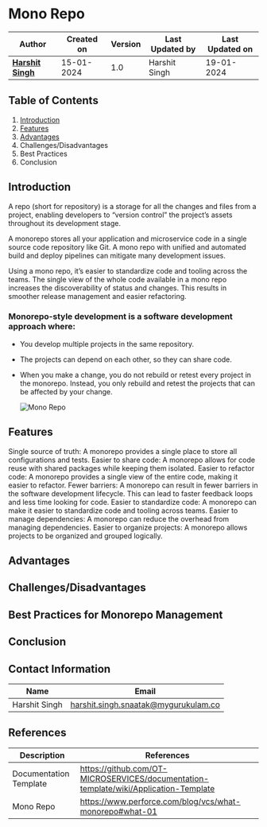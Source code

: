 # Mono Repo

| Author | Created on  | Version    | Last Updated by | Last Updated on |
| -------- | ------- | -------------- | --------------| ---------------- |
| **[Harshit Singh](https://github.com/Panu-S-Harshit-Ninja-07)**  | 15-01-2024  | 1.0   | Harshit Singh | 19-01-2024 |

## Table  of Contents

1. [Introduction](https://github.com/avengers-p7/Documentation/blob/main/VCS/Design/MonoRepo.md#introduction)
2. [Features](#features)
3. [Advantages](#Advantages)
4. Challenges/Disadvantages
5. Best Practices
6. Conclusion

## Introduction 

  A repo (short for repository) is a storage for all the changes and files from a project, enabling developers to “version control” the project’s assets throughout its development stage.

  A monorepo stores all your application and microservice code in a single source code repository like Git. A mono repo with unified and automated build and deploy pipelines can mitigate many development issues. 
  
  Using a mono repo, it’s easier to standardize code and tooling across the teams. The single view of the whole code available in a mono repo increases the discoverability of status and changes. This results in smoother release management and easier refactoring.

### Monorepo-style development is a software development approach where:

- You develop multiple projects in the same repository.
- The projects can depend on each other, so they can share code.
- When you make a change, you do not rebuild or retest every project in the monorepo. Instead, you only rebuild and retest the projects that can be affected by your change.

  ![Mono Repo](https://github.com/avengers-p7/Documentation/assets/156056444/93fab22f-263e-4390-8e12-2e1e1885d918)

## Features 

Single source of truth: A monorepo provides a single place to store all configurations and tests.
Easier to share code: A monorepo allows for code reuse with shared packages while keeping them isolated.
Easier to refactor code: A monorepo provides a single view of the entire code, making it easier to refactor.
Fewer barriers: A monorepo can result in fewer barriers in the software development lifecycle. This can lead to faster feedback loops and less time looking for code.
Easier to standardize code: A monorepo can make it easier to standardize code and tooling across teams.
Easier to manage dependencies: A monorepo can reduce the overhead from managing dependencies.
Easier to organize projects: A monorepo allows projects to be organized and grouped logically. 


## Advantages 
## Challenges/Disadvantages 
## Best Practices for Monorepo Management 
## Conclusion 

## Contact Information

|     Name         | Email  |
| -----------------| ------------------------------------ |
| Harshit Singh    | harshit.singh.snaatak@mygurukulam.co |                                                                                      

## References

|     Description                  | References  
| ---------------------------------| ------------------------------------------------------------------- |
|     Documentation Template       | https://github.com/OT-MICROSERVICES/documentation-template/wiki/Application-Template |
|     Mono Repo                    | https://www.perforce.com/blog/vcs/what-monorepo#what-01 |
